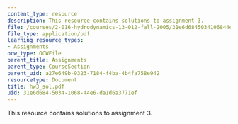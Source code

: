 ```yaml
---
content_type: resource
description: This resource contains solutions to assignment 3.
file: /courses/2-016-hydrodynamics-13-012-fall-2005/31e6d6845034106844e6da1d6a3771ef_hw3_sol.pdf
file_type: application/pdf
learning_resource_types:
- Assignments
ocw_type: OCWFile
parent_title: Assignments
parent_type: CourseSection
parent_uid: a27e649b-9323-7184-f4ba-4b4fa758e942
resourcetype: Document
title: hw3_sol.pdf
uid: 31e6d684-5034-1068-44e6-da1d6a3771ef
---
```

This resource contains solutions to assignment 3.


